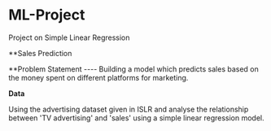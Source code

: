 # ML-Project
Project on Simple Linear Regression 



**Sales Prediction


**Problem Statement ----   Building a model which predicts sales based on the money spent on different platforms for marketing.

**Data**


Using the advertising dataset given in ISLR and analyse the relationship between 'TV advertising' and 'sales' using a simple linear regression model.


